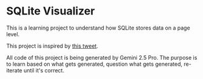 # SQLite Visualizer

This is a learning project to understand how SQLite stores data on a page level.

This project is inspired by [this tweet](https://x.com/invisal89/status/1910490337640145394).

All code of this project is being generated by Gemini 2.5 Pro. The purpose is to learn based on what gets generated, question what gets generated, re-iterate until it's correct.
